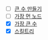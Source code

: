- [ ] [큰 수 만들기](https://school.programmers.co.kr/learn/courses/30/lessons/42883)
- [ ] [가장 먼 노드](https://school.programmers.co.kr/learn/courses/30/lessons/49189)
- [x] [가장 큰 수](https://school.programmers.co.kr/learn/courses/30/lessons/42746)
- [x] [스킬트리](https://school.programmers.co.kr/learn/courses/30/lessons/49993)
